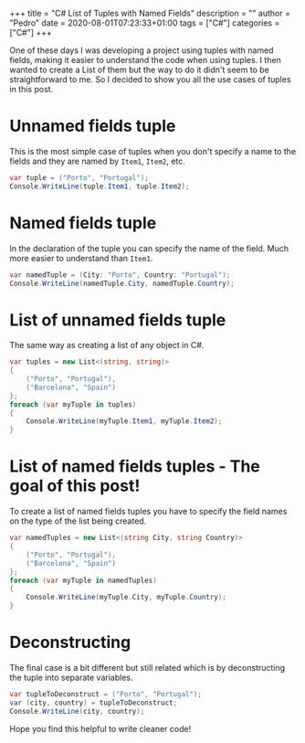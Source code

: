+++
title = "C# List of Tuples with Named Fields"
description = ""
author = "Pedro"
date = 2020-08-01T07:23:33+01:00
tags = ["C#"]
categories = ["C#"]
+++

One of these days I was developing a project using tuples with named fields, making it easier to understand the code when using tuples. I then wanted to create a List of them but the way to do it didn't seem to be straightforward to me. So I decided to show you all the use cases of tuples in this post.

# Unnamed fields tuple
This is the most simple case of tuples when you don't specify a name to the fields and they are named by `Item1`, `Item2`, etc.

```cs
var tuple = ("Porto", "Portugal");
Console.WriteLine(tuple.Item1, tuple.Item2);
```

# Named fields tuple
In the declaration of the tuple you can specify the name of the field. Much more easier to understand than `Item1`.

```cs
var namedTuple = (City: "Porto", Country: "Portugal");
Console.WriteLine(namedTuple.City, namedTuple.Country);
```

# List of unnamed fields tuple
The same way as creating a list of any object in C#.

```cs
var tuples = new List<(string, string)>
{
    ("Porto", "Portugal"),
    ("Barcelona", "Spain")
};
foreach (var myTuple in tuples)
{
    Console.WriteLine(myTuple.Item1, myTuple.Item2);
}
```

# List of named fields tuples - The goal of this post!
To create a list of named fields tuples you have to specify the field names on the type of the list being created.

```cs
var namedTuples = new List<(string City, string Country)>
{
    ("Porto", "Portugal"),
    ("Barcelona", "Spain")
};
foreach (var myTuple in namedTuples)
{
    Console.WriteLine(myTuple.City, myTuple.Country);
}
```

# Deconstructing
The final case is a bit different but still related which is by deconstructing the tuple into separate variables.
```cs
var tupleToDeconstruct = ("Porto", "Portugal");
var (city, country) = tupleToDeconstruct;
Console.WriteLine(city, country);
```

Hope you find this helpful to write cleaner code!